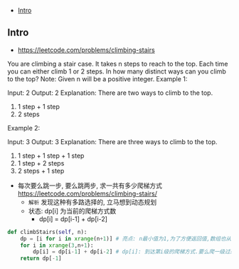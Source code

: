 - [Intro](#intro)

## Intro

- https://leetcode.com/problems/climbing-stairs

You are climbing a stair case. It takes n steps to reach to the top.
Each time you can either climb 1 or 2 steps. In how many distinct ways can you climb to the top?
Note: Given n will be a positive integer.
Example 1:

Input: 2
Output: 2
Explanation: There are two ways to climb to the top.
1. 1 step + 1 step
2. 2 steps

Example 2:

Input: 3
Output: 3
Explanation: There are three ways to climb to the top.
1. 1 step + 1 step + 1 step
2. 1 step + 2 steps
3. 2 steps + 1 step


- 每次要么跳一步, 要么跳两步, 求一共有多少爬梯方式 https://leetcode.com/problems/climbing-stairs/
  - `解析` 发现这种有多路选择的, 立马想到动态规划
  - 状态: dp[i] 为当前的爬梯方式数
    - dp[i] = dp[i-1] + dp[i-2]

```py
def climbStairs(self, n):
    dp = [i for i in xrange(n+1)] # 亮点: n最小值为1,为了方便返回值,数组也从1开始.
    for i in xrange(3,n+1):
        dp[i] = dp[i-1] + dp[i-2] # dp[i]: 到达第i级的爬梯方式.要么爬一级过来的,要么爬两级.
    return dp[-1]
```



